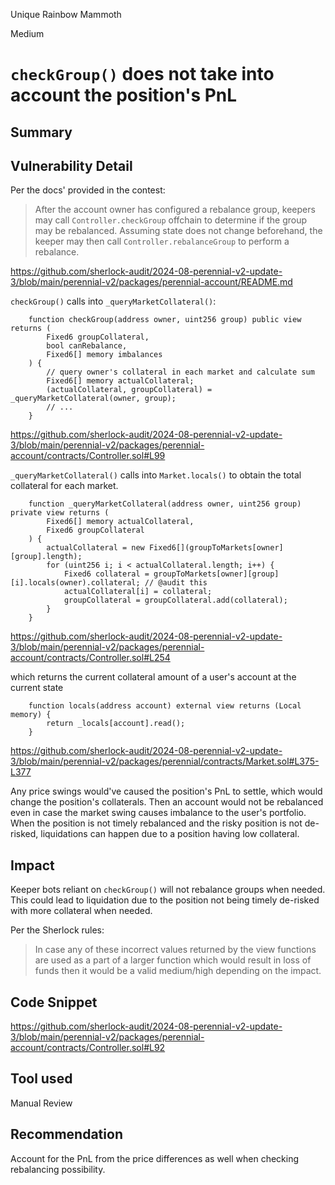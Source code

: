 Unique Rainbow Mammoth

Medium

# `checkGroup()` does not take into account the position's PnL

## Summary

## Vulnerability Detail

Per the docs' provided in the contest:

> After the account owner has configured a rebalance group, keepers may call `Controller.checkGroup` offchain to determine if the group may be rebalanced. Assuming state does not change beforehand, the keeper may then call `Controller.rebalanceGroup` to perform a rebalance.

https://github.com/sherlock-audit/2024-08-perennial-v2-update-3/blob/main/perennial-v2/packages/perennial-account/README.md

`checkGroup()` calls into `_queryMarketCollateral()`:

```solidity
    function checkGroup(address owner, uint256 group) public view returns (
        Fixed6 groupCollateral,
        bool canRebalance,
        Fixed6[] memory imbalances
    ) {
        // query owner's collateral in each market and calculate sum
        Fixed6[] memory actualCollateral;
        (actualCollateral, groupCollateral) = _queryMarketCollateral(owner, group);
        // ...
    }
```

https://github.com/sherlock-audit/2024-08-perennial-v2-update-3/blob/main/perennial-v2/packages/perennial-account/contracts/Controller.sol#L99

`_queryMarketCollateral()` calls into `Market.locals()` to obtain the total collateral for each market.

```solidity
    function _queryMarketCollateral(address owner, uint256 group) private view returns (
        Fixed6[] memory actualCollateral,
        Fixed6 groupCollateral
    ) {
        actualCollateral = new Fixed6[](groupToMarkets[owner][group].length);
        for (uint256 i; i < actualCollateral.length; i++) {
            Fixed6 collateral = groupToMarkets[owner][group][i].locals(owner).collateral; // @audit this
            actualCollateral[i] = collateral;
            groupCollateral = groupCollateral.add(collateral);
        }
    }
```

https://github.com/sherlock-audit/2024-08-perennial-v2-update-3/blob/main/perennial-v2/packages/perennial-account/contracts/Controller.sol#L254

which returns the current collateral amount of a user's account at the current state

```solidity
    function locals(address account) external view returns (Local memory) {
        return _locals[account].read();
    }
```

https://github.com/sherlock-audit/2024-08-perennial-v2-update-3/blob/main/perennial-v2/packages/perennial/contracts/Market.sol#L375-L377

Any price swings would've caused the position's PnL to settle, which would change the position's collaterals. Then an account would not be rebalanced even in case the market swing causes imbalance to the user's portfolio. When the position is not timely rebalanced and the risky position is not de-risked, liquidations can happen due to a position having low collateral.

## Impact

Keeper bots reliant on `checkGroup()` will not rebalance groups when needed. This could lead to liquidation due to the position not being timely de-risked with more collateral when needed.

Per the Sherlock rules:
> In case any of these incorrect values returned by the view functions are used as a part of a larger function which would result in loss of funds then it would be a valid medium/high depending on the impact.

## Code Snippet

https://github.com/sherlock-audit/2024-08-perennial-v2-update-3/blob/main/perennial-v2/packages/perennial-account/contracts/Controller.sol#L92

## Tool used

Manual Review

## Recommendation

Account for the PnL from the price differences as well when checking rebalancing possibility.